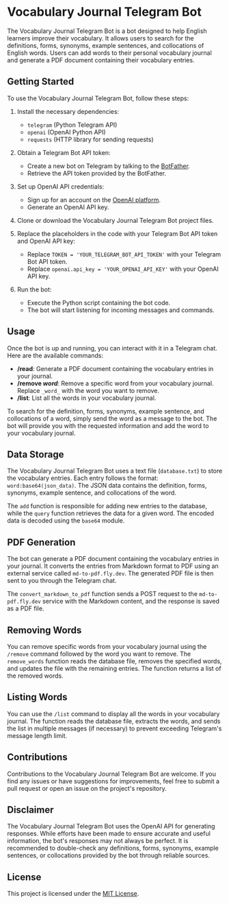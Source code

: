 # Vocabulary Journal Telegram Bot

The Vocabulary Journal Telegram Bot is a bot designed to help English learners improve their vocabulary. It allows users to search for the definitions, forms, synonyms, example sentences, and collocations of English words. Users can add words to their personal vocabulary journal and generate a PDF document containing their vocabulary entries.

## Getting Started

To use the Vocabulary Journal Telegram Bot, follow these steps:

1. Install the necessary dependencies:
   - `telegram` (Python Telegram API)
   - `openai` (OpenAI Python API)
   - `requests` (HTTP library for sending requests)

2. Obtain a Telegram Bot API token:
   - Create a new bot on Telegram by talking to the [BotFather](https://core.telegram.org/bots#botfather).
   - Retrieve the API token provided by the BotFather.

3. Set up OpenAI API credentials:
   - Sign up for an account on the [OpenAI platform](https://platform.openai.com/).
   - Generate an OpenAI API key.

4. Clone or download the Vocabulary Journal Telegram Bot project files.

5. Replace the placeholders in the code with your Telegram Bot API token and OpenAI API key:
   - Replace `TOKEN = 'YOUR_TELEGRAM_BOT_API_TOKEN'` with your Telegram Bot API token.
   - Replace `openai.api_key = 'YOUR_OPENAI_API_KEY'` with your OpenAI API key.

6. Run the bot:
   - Execute the Python script containing the bot code.
   - The bot will start listening for incoming messages and commands.

## Usage

Once the bot is up and running, you can interact with it in a Telegram chat. Here are the available commands:

- **/read**: Generate a PDF document containing the vocabulary entries in your journal.
- **/remove _word_**: Remove a specific word from your vocabulary journal. Replace `_word_` with the word you want to remove.
- **/list**: List all the words in your vocabulary journal.

To search for the definition, forms, synonyms, example sentence, and collocations of a word, simply send the word as a message to the bot. The bot will provide you with the requested information and add the word to your vocabulary journal.

## Data Storage

The Vocabulary Journal Telegram Bot uses a text file (`database.txt`) to store the vocabulary entries. Each entry follows the format: `word:base64(json_data)`. The JSON data contains the definition, forms, synonyms, example sentence, and collocations of the word.

The `add` function is responsible for adding new entries to the database, while the `query` function retrieves the data for a given word. The encoded data is decoded using the `base64` module.

## PDF Generation

The bot can generate a PDF document containing the vocabulary entries in your journal. It converts the entries from Markdown format to PDF using an external service called `md-to-pdf.fly.dev`. The generated PDF file is then sent to you through the Telegram chat.

The `convert_markdown_to_pdf` function sends a POST request to the `md-to-pdf.fly.dev` service with the Markdown content, and the response is saved as a PDF file.

## Removing Words

You can remove specific words from your vocabulary journal using the `/remove` command followed by the word you want to remove. The `remove_words` function reads the database file, removes the specified words, and updates the file with the remaining entries. The function returns a list of the removed words.

## Listing Words

You can use the `/list` command to display all the words in your vocabulary journal. The function reads the database file, extracts the words, and sends the list in multiple messages (if necessary) to prevent exceeding Telegram's message length limit.



## Contributions

Contributions to the Vocabulary Journal Telegram Bot are welcome. If you find any issues or have suggestions for improvements, feel free to submit a pull request or open an issue on the project's repository.

## Disclaimer

The Vocabulary Journal Telegram Bot uses the OpenAI API for generating responses. While efforts have been made to ensure accurate and useful information, the bot's responses may not always be perfect. It is recommended to double-check any definitions, forms, synonyms, example sentences, or collocations provided by the bot through reliable sources.

## License

This project is licensed under the [MIT License](https://opensource.org/licenses/MIT).
